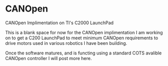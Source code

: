 # CANOpen
CANOpen Implimentation on TI's C2000 LaunchPad

This is a blank space for now for the CANOpen implimentation I am working on to get a C200 LaunchPad to meet minimum CANOpen requirements to drive motors used in various robotics I have been building. 

Once the software matures, and is functing using a standard COTS avalible CANOpen controller I will post more here.
